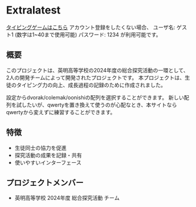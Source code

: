 # Extralatest

[タイピングゲームはこちら](https://aioi.f5.si/extralatest/)
アカウント登録をしたくない場合、
ユーザ名: ゲスト1 (数字は1~40まで使用可能)
パスワード: 1234
が利用可能です。

## 概要

このプロジェクトは、英明高等学校の2024年度の総合探究活動の一環として、2人の開発チームによって開発されたプロジェクトです。
本プロジェクトは、生徒のタイピング力の向上、成長過程の記録のために作成されました。

設定からdvorak/colemak/oonishiの配列を選択することができます。
新しい配列を試したいが、qwertyを置き換えて使うのが心配なとき、本サイトならqwertyから変えずに練習することができます。

## 特徴

- 生徒同士の協力を促進
- 探究活動の成果を記録・共有
- 使いやすいインターフェース

## プロジェクトメンバー

- 英明高等学校 2024年度 総合探究活動 チーム
